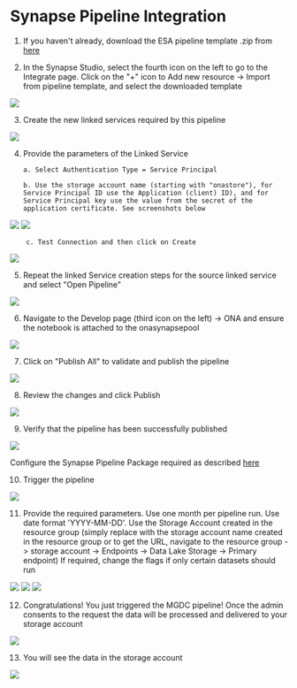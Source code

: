 # Synapse Pipeline Integration

1.  If you haven't already, download the ESA pipeline template .zip from [here](https://github.com/v-travhanes/dataconnect-solutions/tree/main/solutions/esa/SynapsePipelineTemplate)

2.  In the Synapse Studio, select the fourth icon on the left to go to the Integrate page. Click on the "+" icon to Add new resource -> Import from pipeline template, and select the downloaded template

![](Images/3.1.png)

3.  Create the new linked services required by this pipeline

![](Images/IntegratePipeline1.png)

4.  Provide the parameters of the Linked Service 

        a. Select Authentication Type = Service Principal 

        b. Use the storage account name (starting with "onastore"), for Service Principal ID use the Application (client) ID), and for Service Principal key use the value from the secret of the application certificate. See screenshots below

![](Images/1.4.a.png)
![](Images/1.11.a.png)
        
        c. Test Connection and then click on Create

![](Images/IntegratePipeline2.png)

5.  Repeat the linked Service creation steps for the source linked service and select "Open Pipeline"

![](Images/IntegratePipeline3.png)

6.  Navigate to the Develop page (third icon on the left) -> ONA and ensure the notebook is attached to the onasynapsepool

![](Images/3.5.a.png)

7.  Click on "Publish All" to validate and publish the pipeline

![](Images/PublishAll.png)

8. Review the changes and click Publish

![](Images/PublishAll2.png)

9. Verify that the pipeline has been successfully published

![](Images/3.8.png)

Configure the Synapse Pipeline Package required as described [here](https://github.com/microsoftgraph/dataconnect-solutions/tree/main/solutions/ona/PreRequisites#Synapse-Pipeline-Packages)

10. Trigger the pipeline

![](Images/TriggerNow.png)

11. Provide the required parameters. Use one month per pipeline run. Use date format 'YYYY-MM-DD'.
Use the Storage Account created in the resource group (simply replace with the storage account name created in the resource group or to get the URL, navigate to the resource group -> storage account -> Endpoints -> Data Lake Storage -> Primary endpoint)
If required, change the flags if only certain datasets should run

![](Images/3.10.png)
![](Images/3.11.1.png)
![](Images/StorageAccountEndpoint.png)

12. Congratulations! You just triggered the MGDC pipeline! Once the admin consents to the request the data will be processed and delivered to your storage account

![](Images/3.12.png)

13. You will see the data in the storage account

![](Images/3.13.png)

